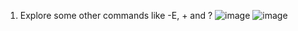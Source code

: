 1) Explore some other commands like -E, + and ?
![image](https://github.com/Pandi0906/Linux_Training_Program_Assignments/assets/65610375/e144aea8-c76c-4985-90a7-f993dc8a09e3)
![image](https://github.com/Pandi0906/Linux_Training_Program_Assignments/assets/65610375/98ed09e8-49bf-459d-8b93-d45f484c8031)
